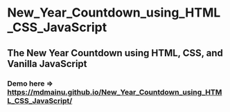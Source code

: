 # New_Year_Countdown_using_HTML_CSS_JavaScript

## The New Year Countdown using HTML, CSS, and Vanilla JavaScript
### Demo here => https://mdmainu.github.io/New_Year_Countdown_using_HTML_CSS_JavaScript/
